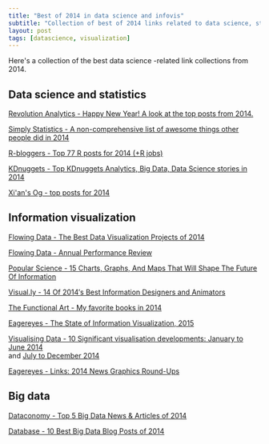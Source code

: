```yaml
---
title: "Best of 2014 in data science and infovis"
subtitle: "Collection of best of 2014 links related to data science, statistics and infovis"
layout: post
tags: [datascience, visualization]
---
```



Here's a collection of the best data science -related link collections from 2014.

## Data science and statistics

[Revolution Analytics - Happy New Year! A look at the top posts from 2014.][revolution]

[Simply Statistics - A non-comprehensive list of awesome things other people did in 2014][simplystats]

[R-bloggers - Top 77 R posts for 2014 (+R jobs)][rbloggers]

[KDnuggets - Top KDnuggets Analytics, Big Data, Data Science stories in 2014][kdnuggets]

[Xi'an's Og - top posts for 2014][xian]

[revolution]: http://blog.revolutionanalytics.com/2015/01/new-year-2015.html
[simplystats]: http://simplystatistics.org/2014/12/17/a-non-comprehensive-list-of-awesome-things-other-people-did-in-2014/
[rbloggers]: http://www.r-bloggers.com/77-most-read-r-posts-r-jobs-for-2014/
[xian]: http://xianblog.wordpress.com/2014/12/30/top-something-for-2014/
[kdnuggets]: http://www.kdnuggets.com/2014/12/top-kdnuggets-2014-analytics-big-data-science-stories.html

## Information visualization

[Flowing Data - The Best Data Visualization Projects of 2014][flowingdata]

[Flowing Data - Annual Performance Review][flowingdata2]

[Popular Science - 15 Charts, Graphs, And Maps That Will Shape The Future Of Information][popscience]

[Visual.ly - 14 Of 2014′s Best Information Designers and Animators][visually]

[The Functional Art - My favorite books in 2014 ][functionalart]

[Eagereyes - The State of Information Visualization, 2015][eagereyes]

[Visualising Data - 10 Significant visualisation developments: January to June 2014][visualisingdata1]  
and [July to December 2014][visualisingdata2]

[Eagereyes - Links: 2014 News Graphics Round-Ups][eagereyes2]


[flowingdata]: http://flowingdata.com/2014/12/19/the-best-data-visualization-projects-of-2014-2/
[flowingdata2]: http://flowingdata.com/2014/12/30/annual-performance-review/
[visually]: http://blog.visual.ly/14-2014s-best-information-designers-animators/
[popscience]: http://www.popsci.com/best-data-visualizations
[functionalart]: http://www.thefunctionalart.com/2014/12/my-favorite-books-in-2014.html
[eagereyes]: https://eagereyes.org/blog/2015/the-state-of-information-visualization-2015
[visualisingdata1]: http://www.visualisingdata.com/index.php/2014/08/10-significant-visualisation-developments-january-to-june-2014/
[visualisingdata2]: http://www.visualisingdata.com/index.php/2014/12/10-significant-visualisation-developments-july-december-2014/
[eagereyes2]: https://eagereyes.org/link/links-2014-news-graphics-round-ups

## Big data

[Dataconomy - Top 5 Big Data News & Articles of 2014][dataconomy]

[Database - 10 Best Big Data Blog Posts of 2014][database]

[dataconomy]: http://dataconomy.com/top-5-big-data-news-articles-of-2014/
[database]: http://www.dbta.com/Editorial/Trends-and-Applications/10-Best-Big-Data-Blog-Posts-of-2014-100939.aspx




